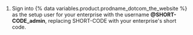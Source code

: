 1.  Sign into {% data variables.product.prodname_dotcom_the_website %} as the setup user for your enterprise with the username **@SHORT-CODE_admin**, replacing SHORT-CODE with your enterprise's short code.
